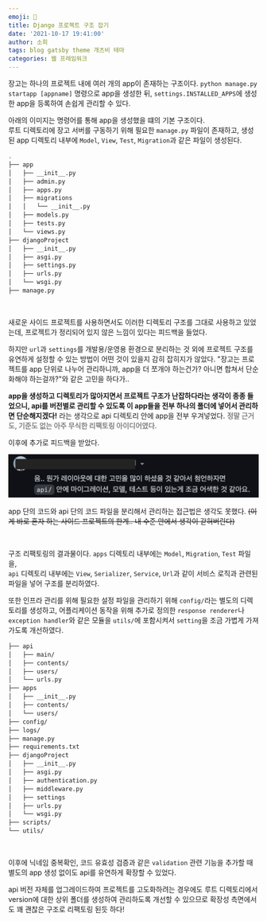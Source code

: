 ```yaml
---
emoji: 🐤
title: Django 프로젝트 구조 잡기
date: '2021-10-17 19:41:00'
author: 소희
tags: blog gatsby theme 개츠비 테마
categories: 웹 프레임워크
---
```


장고는 하나의 프로젝트 내에 여러 개의 app이 존재하는 구조이다.
`python manage.py startapp [appname]` 명령으로 app을 생성한 뒤, `settings.INSTALLED_APPS`에 생성한 app을 등록하여 손쉽게 관리할 수 있다.


아래의 이미지는 명령어를 통해 app을 생성했을 떄의 기본 구조이다.  
루트 디렉토리에 장고 서버를 구동하기 위해 필요한 `manage.py` 파일이 존재하고,
생성된 app 디렉토리 내부에 `Model`, `View`, `Test`, `Migration`과 같은 파일이 생성된다.

``` bash
.
├── app
│   ├── __init__.py
│   ├── admin.py
│   ├── apps.py
│   ├── migrations
│   │   └── __init__.py
│   ├── models.py
│   ├── tests.py
│   └── views.py
├── djangoProject
│   ├── __init__.py
│   ├── asgi.py
│   ├── settings.py
│   ├── urls.py
│   └── wsgi.py
├── manage.py
```

<br>

새로운 사이드 프로젝트를 사용하면서도 이러한 디렉토리 구조를 그대로 사용하고 있었는데, 프로젝트가 정리되어 있지 않은 느낌이 있다는 피드백을 들었다.

하지만 `url`과 `settings`를 개발용/운영용 환경으로 분리하는 것 외에 프로젝트 구조를 유연하게 설정할 수 있는 방법이 어떤 것이 있을지 감히 잡히지가 않았다. "장고는 프로젝트를 app 단위로 나누어 관리하니까, app을 더 쪼개야 하는건가? 아니면 합쳐서 단순화해야 하는걸까?\"와 같은 고민을 하다가..  

**app을 생성하고 디렉토리가 많아지면서 프로젝트 구조가 난잡하다라는 생각이 종종 들었으니, api를 버전별로 관리할 수 있도록 이 app들을 전부 하나의 폴더에 넣어서 관리하면 단순해지겠다!** 라는 생각으로 api 디렉토리 안에 app을 전부 우겨넣었다. <text style="color:grey;">**정말 근거도, 기준도 없는 아주 무식한 리팩토링 아이디어였다.**</text>

이후에 추가로 피드백을 받았다.

![django-architecture-feedback.png](./django-architecture-feedback.png)

app 단의 코드와 api 단의 코드 파일을 분리해서 관리하는 접근법은 생각도 못했다. ~~(이게 바로 혼자 하는 사이드 프로젝트의 한계.. 내 수준 안에서 생각이 갇혀버린다)~~

<br>

구조 리팩토링의 결과물이다.
`apps` 디렉토리 내부에는 `Model`, `Migration`, `Test` 파일을,  
`api` 디렉토리 내부에는 `View`, `Serializer`, `Service`, `Url`과 같이 서비스 로직과 관련된 파일을 넣어 구조를 분리하였다.

또한 인프라 관리를 위해 필요한 설정 파일을 관리하기 위해 `config/`라는 별도의 디렉토리를 생성하고, 어플리케이션 동작을 위해 추가로 정의한 `response renderer`나 `exception handler`와 같은 모듈을 `utils/`에 포함시켜서 `setting`을 조금 가볍게 가져가도록 개선하였다.


``` bash
├── api
│   ├── main/
│   ├── contents/
│   ├── users/
│   └── urls.py
├── apps
│   ├── __init__.py
│   ├── contents/
│   └── users/
├── config/
├── logs/
├── manage.py
├── requirements.txt
├── djangoProject
│   ├── __init__.py
│   ├── asgi.py
│   ├── authentication.py
│   ├── middleware.py
│   ├── settings
│   ├── urls.py
│   └── wsgi.py
├── scripts/
└── utils/
```

<br>

이후에 닉네임 중복확인, 코드 유효성 검증과 같은 `validation` 관련 기능을 추가할 때 별도의 app 생성 없이도 api를 유연하게 확장할 수 있었다.

api 버전 자체를 업그레이드하여 프로젝트를 고도화하려는 경우에도 루트 디렉토리에서 version에 대한 상위 폴더를 생성하여 관리하도록 개선할 수 있으므로 확장성 측면에서도 꽤 괜찮은 구조로 리팩토링 된듯 하다!
